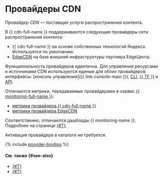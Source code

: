 # Провайдеры CDN

_Провайдер CDN_ — поставщик услуги распространения контента.

В {{ cdn-full-name }} поддерживаются следующие провайдеры сети распространения контента:
* {{ cdn-full-name }} на основе собственных технологий Яндекса. Используется по умолчанию.
* [EdgeCDN](https://edgecenter.ru/cdn) на базе внешней инфраструктуры партнера EdgeЦентр.

Функциональность провайдеров идентична. Для управления ресурсами и источниками CDN используются единые для обоих провайдеров интерфейсы: [консоль управления]({{ link-console-main }}), [CLI](../cli-ref/index.md), [{{ TF }}](../tf-ref.md) и [API](../api-ref/authentication.md).

Отличаются метрики, передаваемые провайдерами в сервис [{{ monitoring-full-name }}](../../monitoring/):
* [метрики провайдера {{ cdn-full-name }}](../metrics-yc.md)
* [метрики провайдера EdgeCDN](../metrics.md)

Соответственно, отличаются дашборды {{ monitoring-name }}. Подробнее на странице [{#T}](../operations/resources/get-stats.md).

Активация провайдера в каталоге не требуется.

{% include [provider-binding](../../_includes/cdn/provider-binding.md) %}

#### См. также {#see-also}

* [{#T}](../quickstart.md)
* [{#T}](./index.md)
